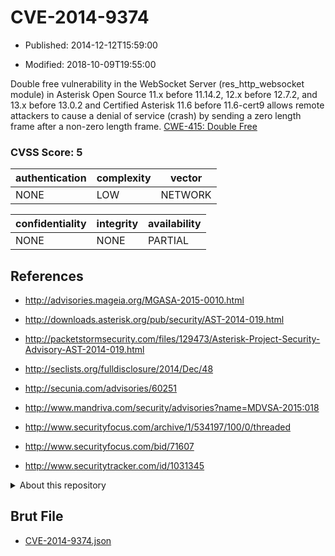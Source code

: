 # CVE-2014-9374

- Published: 2014-12-12T15:59:00

- Modified: 2018-10-09T19:55:00

Double free vulnerability in the WebSocket Server (res_http_websocket module) in Asterisk Open Source 11.x before 11.14.2, 12.x before 12.7.2, and 13.x before 13.0.2 and Certified Asterisk 11.6 before 11.6-cert9 allows remote attackers to cause a denial of service (crash) by sending a zero length frame after a non-zero length frame. <a href="http://cwe.mitre.org/data/definitions/415.html">CWE-415: Double Free</a>

### CVSS Score: **5**

| authentication | complexity | vector |
| --- | --- | --- |
| NONE | LOW | NETWORK |

| confidentiality | integrity | availability |
| --- | --- | --- |
| NONE | NONE | PARTIAL |

## References

* http://advisories.mageia.org/MGASA-2015-0010.html

* http://downloads.asterisk.org/pub/security/AST-2014-019.html

* http://packetstormsecurity.com/files/129473/Asterisk-Project-Security-Advisory-AST-2014-019.html

* http://seclists.org/fulldisclosure/2014/Dec/48

* http://secunia.com/advisories/60251

* http://www.mandriva.com/security/advisories?name=MDVSA-2015:018

* http://www.securityfocus.com/archive/1/534197/100/0/threaded

* http://www.securityfocus.com/bid/71607

* http://www.securitytracker.com/id/1031345

<details>
<summary>About this repository</summary> 

  This repository is part of the project [Live Hack CVE](https://github.com/Live-Hack-CVE). Main website can be found [www.live-hack.org](https://www.live-hack.org) 
  
  Made by [Sn0wAlice](https://github.com/Sn0wAlice) for the people that care about security and need to have a feed of the latest CVEs. Hope you enjoy it, don't forget to star the repo and follow me on [Twitter](https://twitter.com/Sn0wAlice) and [Github](https://github.com/Sn0wAlice). And that is my [personnal website](https://www.alice-snow.me/)

  - [Home Page](https://github.com/Live-Hack-CVE)
  - [Framework](https://github.com/Live-Hack-CVE/cve-framework)
  - [CVE database](https://github.com/Live-Hack-CVE/full_database)
  - [Changelog](https://github.com/Live-Hack-CVE/Changelog)
</details>

## Brut File

* [CVE-2014-9374.json](https://raw.githubusercontent.com/Live-Hack-CVE/full_database/main/cves/2014/CVE-2014-9374.json)

